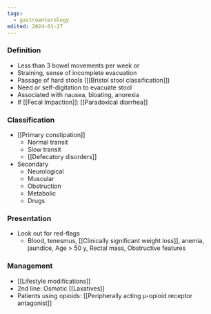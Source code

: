 ```yaml
---
tags:
  - gastroenterology
edited: 2024-01-27
---
```

### Definition
- Less than 3 bowel movements per week or
- Straining, sense of incomplete evacuation
- Passage of hard stools ([[Bristol stool classification]])
- Need or self-digitation to evacuate stool 
- Associated with nausea, bloating, anorexia
- If [[Fecal Impaction]]: [[Paradoxical diarrhea]] 

### Classification
- [[Primary constipation]]
	- Normal transit
	- Slow transit
	- [[Defecatory disorders]]
- Secondary 
	- Neurological
	- Muscular
	- Obstruction
	- Metabolic
	- Drugs

### Presentation
- Look out for red-flags
	- Blood, tenesmus, [[Clinically significant weight loss]], anemia, jaundice, Age > 50 y, Rectal mass, Obstructive features 

### Management
- [[Lifestyle modifications]]
- 2nd line: Osmotic [[Laxatives]] 
- Patients using opioids: [[Peripherally acting μ-opioid receptor antagonist]]